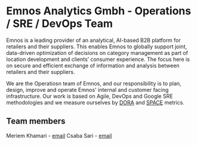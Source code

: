 # Emnos Analytics Gmbh - Operations / SRE / DevOps Team #

Emnos is a leading provider of an analytical, AI-based B2B platform for retailers and their suppliers. This enables Emnos to globally support joint, data-driven optimization of decisions on category management as part of location development and clients’ consumer experience. The focus here is on secure and efficient exchange of information and analysis between retailers and their suppliers.

We are the Operatiosn team of Emnos, and our responsibility is to plan, design, improve and operate Emnos' internal and customer facing infrastructure. Our work is based on Agile, DevOps and Google SRE methodologies and we measure ourselves by [DORA](https://cloud.google.com/blog/products/devops-sre/using-the-four-keys-to-measure-your-devops-performance) and [SPACE](https://queue.acm.org/detail.cfm?id=3454124) metrics.

## Team members ##

Meriem Khamari - [email](mailto:meriem.khamari@emnos.com)
Csaba Sari - [email](mailto:csaba.sari@emnos.com)
